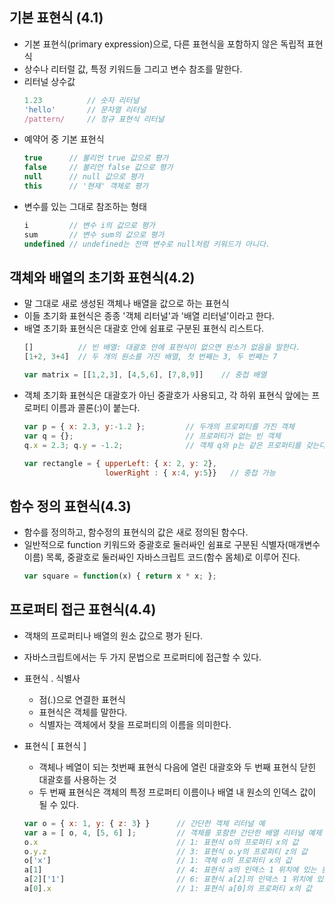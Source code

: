 ## 기본 표현식 (4.1)
- 기본 표현식(primary expression)으로, 다른 표현식을 포함하지 않은 독립적 표현식
- 상수나 리터럴 값, 특정 키워드들 그리고 변수 참조를 말한다.
- 리터널 상수값
  ```javascript
  1.23          // 숫자 리터널
  'hello'       // 문자열 리터널
  /pattern/     // 정규 표현식 리터널
  ```
- 예약어 중 기본 표현식
  ```javascript
  true      // 불리언 true 값으로 평가
  false     // 불리언 false 값으로 평가
  null      // null 값으로 평가
  this      // '현재' 객체로 평가
  ```
- 변수를 있는 그대로 참조하는 형태
  ```javascript
  i         // 변수 i의 값으로 평가
  sum       // 변수 sum의 값으로 평가
  undefined // undefined는 전역 변수로 null처럼 키워드가 아니다.
  ```

## 객체와 배열의 초기화 표현식(4.2)
- 말 그대로 새로 생성된 객체나 배열을 값으로 하는 표현식
- 이들 초기화 표현식은 종종 '객체 리터널'과 '배열 리터널'이라고 한다.
- 배열 초기화 표현식은 대괄호 안에 쉼표로 구분된 표현식 리스트다.
  ```javascript
  []          // 빈 배열: 대괄호 안에 표현식이 없으면 원소가 없음을 말한다.
  [1+2, 3+4]  // 두 개의 원소를 가진 배열, 첫 번째는 3, 두 번째는 7

  var matrix = [[1,2,3], [4,5,6], [7,8,9]]    // 중첩 배열
  ```
- 객체 초기화 표현식은 대괄호가 아닌 중괄호가 사용되고, 각 하위 표현식 앞에는 프로퍼티 이름과 콜론(:)이 붙는다.
  ```javascript
  var p = { x: 2.3, y:-1.2 };         // 두개의 프로퍼티를 가진 객체
  var q = {};                         // 프로퍼티가 없는 빈 객체
  q.x = 2.3; q.y = -1.2;              // 객체 q와 p는 같은 프로퍼티를 갖는다.

  var rectangle = { upperLeft: { x: 2, y: 2},
                    lowerRight : { x:4, y:5}}   // 중첩 가능
  ```

## 함수 정의 표현식(4.3)
- 함수를 정의하고, 함수정의 표현식의 값은 새로 정의된 함수다.
- 일반적으로 function 키워드와 중괄호로 둘러싸인 쉼표로 구분된 식별자(매개변수 이름) 목록,
중괄호로 둘러싸인 자바스크립트 코드(함수 몸체)로 이루어 진다.
  ```javascript
  var square = function(x) { return x * x; };
  ```

## 프로퍼티 접근 표현식(4.4)
- 객채의 프로퍼티나 배열의 원소 값으로 평가 된다.
- 자바스크립트에서는 두 가지 문법으로 프로퍼티에 접근할 수 있다.
- 표현식 . 식별사
  - 점(.)으로 연결한 표현식
  - 표현식은 객체를 말한다.
  - 식별자는 객체에서 찾을 프로퍼티의 이름을 의미한다.
- 표현식 [ 표현식 ]
  - 객체나 베열이 되는 첫번째 표현식 다음에 열린 대괄호와 두 번째 표현식 닫힌 대괄호를 사용하는 것
  - 두 번째 표현식은 객체의 특정 프로퍼티 이름이나 배열 내 원소의 인덱스 값이 될 수 있다.

  ```javascript
  var o = { x: 1, y: { z: 3} }      // 간단한 객체 리터널 예
  var a = [ o, 4, [5, 6] ];         // 객체를 포함한 간단한 배열 리터널 예제
  o.x                               // 1: 표현식 o의 프로퍼티 x의 값
  o.y.z                             // 3: 표현식 o.y의 프로퍼티 z의 값
  o['x']                            // 1: 객체 o의 프로퍼티 x의 값
  a[1]                              // 4: 표현식 a의 인덱스 1 위치에 있는 원소 값
  a[2]['1']                         // 6: 표현식 a[2]의 인덱스 1 위치에 있는 원소 값
  a[0].x                            // 1: 표현식 a[0]의 프로퍼티 x의 값
  ```
